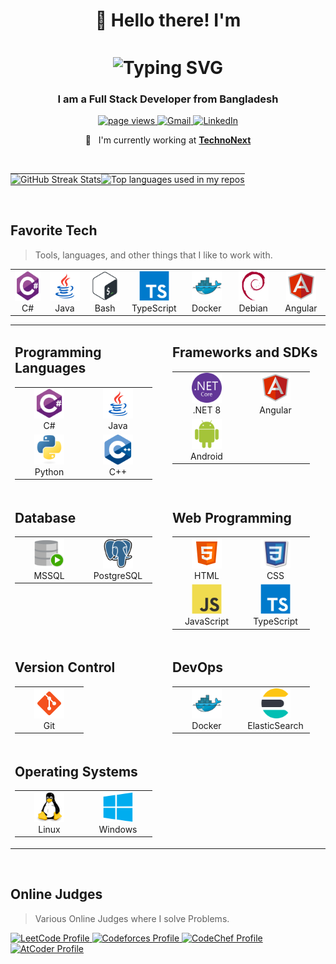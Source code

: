 <h1 align="center" style="display: flex; justify-content: center; align-items: center; gap: 10px;">
  👋 Hello there! I'm 
</h1>
<h1 align="center">
     <img src="https://readme-typing-svg.demolab.com?font=Fira+Code&weight=600&size=30&pause=1000&color=DC143C&center=true&vCenter=true&width=435&lines=Sajidul+Islam" alt="Typing SVG" style="vertical-align: middle;">
</h1>

<h3 align="center">I am a Full Stack Developer from Bangladesh</h3>

<p align="center">
  <a href="https://github.com/sajid-777/sajid-777">
    <img src="https://komarev.com/ghpvc/?username=sajid-777" alt="page views" />
  </a>
  <a href="mailto:sajidul.saif.71@gmail.com">
    <img src="https://img.shields.io/badge/Gmail-D14836?style=flat&logo=gmail&logoColor=white" alt="Gmail" />
  </a>
  <a href="https://www.linkedin.com/in/saif365">
    <img src="https://img.shields.io/badge/LinkedIn-0077B5?style=flat&logo=linkedin&logoColor=white" alt="LinkedIn" />
  </a>
</p>

<div align="center">

:office: &nbsp; I'm currently working at **[TechnoNext]**

</div>

<br>

<table>
  <tr>
    <td align="left" style="padding: 0;">
      <img src="https://github-readme-streak-stats.herokuapp.com?user=sajid-777&theme=darcula&hide_border=true&background=FFFFFF00&card_width=400" alt="GitHub Streak Stats" />
    </td>
    <td align="right" style="padding: 0;">
      <img width="" src="https://github-readme-stats.vercel.app/api/top-langs/?username=sajid-777&layout=compact&hide_title=1&card_width=400" alt="Top languages used in my repos" />
    </td>
  </tr>
</table>

<br>

<h2 align="left" id="macropower-tech">Favorite Tech</h2>

> Tools, languages, and other things that I like to work with.

<table>
  <tr>
    <td align="center" width="96">
      <a href="#macropower-tech">
        <img src="./img/csharp-original.svg" width="48" height="48" alt="c#" />
      </a>
      <br>C#
    </td>
    <td align="center" width="96">
      <a href="#macropower-tech">
        <img src="./img/icons8-java.svg" width="48" height="48" alt="java" />
      </a>
      <br>Java
    </td>
    <td align="center" width="96">
      <a href="#macropower-tech">
        <img src="./img/Bash.svg" width="48" height="48" alt="Bash" />
      </a>
      <br>Bash
    </td>
    <td align="center" width="96">
      <a href="#macropower-tech">
        <img src="./img/typescript-original.svg" width="48" height="48" alt="TypeScript" />
      </a>
      <br>TypeScript
    </td>
    <td align="center" width="96"> 
      <a href="#macropower-tech" >
        <img src="./img/docker-original.svg" width="48" height="48" alt="Docker" />
      </a>
      <br>Docker
    </td>
    <td align="center"  width="96">
      <a href="#macropower-tech">
        <img src="./img/debian-original.svg" width="48" height="48" alt="Debian" />
      </a>
      <br>Debian
    </td>
    <td align="center" width="96">
      <a href="#macropower-tech" >
        <img src="./img/icons8-angular.svg" width="48" height="48" alt="Angular" />
      </a>
      <br>Angular
    </td>
  </tr>
</table>

<!-- Temporary  -->
<table align="center" width="250px">
  <tr>
    <td align="center" valign="top" width="50%">
      <h2 align="left" id="programming-languages">Programming Languages</h2>
      <table>
        <tr>
          <td align="center" width="96">
            <a href="#programming-languages">
              <img src="./img/csharp-original.svg" width="48" height="48" alt="C#" />
            </a>
            <br>C#
          </td>
          <td align="center" width="96">
            <a href="#programming-languages">
              <img src="./img/icons8-java.svg" width="48" height="48" alt="Java" />
            </a>
            <br>Java
          </td>
        </tr>
        <tr>
          <td align="center" width="96">
            <a href="#programming-languages">
              <img src="./img/python-original.svg" width="48" height="48" alt="Python" />
            </a>
            <br>Python
          </td>
          <td align="center" width="96">
            <a href="#programming-languages">
              <img src="./img/C++ (CPlusPlus).svg" width="48" height="48" alt="C++" />
            </a>
            <br>C++
          </td>
        </tr>
      </table>
    </td>
    <td align="center" valign="top" width="50%">
      <h2 align="left" id="framework-sdk">Frameworks and SDKs</h2>
      <table>
        <tr>
          <td align="center" width="96">
            <a href="#framework-sdk">
              <img src="./img/NET core.svg" width="48" height="48" alt=".NET 8" />
            </a>
            <br>.NET 8
          </td>
          <td align="center" width="96">
            <a href="#framework-sdk">
              <img src="./img/icons8-angular.svg" width="48" height="48" alt="Angular" />
            </a>
            <br>Angular
          </td>
        </tr>
        <tr>
          <td align="center" width="96">
            <a href="#framework-sdk">
              <img src="./img/Android.svg" width="48" height="48" alt="Android" />
            </a>
            <br>Android
          </td>
        </tr>
      </table>
    </td>
  </tr>
  <tr>
    <td align="center" valign="top" width="50%">
      <h2 align="left" id="database">Database</h2>
      <table>
        <tr>
          <td align="center" width="96">
            <a href="#database">
              <img src="./img/SQL Developer.svg" width="48" height="48" alt="MSSQL" />
            </a>
            <br>MSSQL
          </td>
          <td align="center" width="96">
            <a href="#database">
              <img src="./img/PostgresSQL.svg" width="48" height="48" alt="PostgreSQL" />
            </a>
            <br>PostgreSQL
          </td>
        </tr>
      </table>
    </td>
    <td align="center" valign="top" width="50%">
      <h2 align="left" id="web-programming">Web Programming</h2>
      <table>
        <tr>
          <td align="center" width="96">
            <a href="#web-programming">
              <img src="./img/icons8-html.svg" width="48" height="48" alt="HTML" />
            </a>
            <br>HTML
          </td>
          <td align="center" width="96">
            <a href="#web-programming">
              <img src="./img/icons8-css.svg" width="48" height="48" alt="CSS" />
            </a>
            <br>CSS
          </td>
        </tr>
        <tr>
          <td align="center" width="96">
            <a href="#web-programming">
              <img src="./img/javascript-original.svg" width="48" height="48" alt="JavaScript" />
            </a>
            <br>JavaScript
          </td>
          <td align="center" width="96">
            <a href="#web-programming">
              <img src="./img/typescript-original.svg" width="48" height="48" alt="TypeScript" />
            </a>
            <br>TypeScript
          </td>
        </tr>
      </table>
    </td>
  </tr>
  <tr>
    <td align="center" valign="top" width="50%">
      <h2 align="left" id="version-control">Version Control</h2>
      <table>
        <tr>
          <td align="center" width="96">
            <a href="#version-control">
              <img src="./img/icons8-git.svg" width="48" height="48" alt="Git" />
            </a>
            <br>Git
          </td>
        </tr>
      </table>
    </td>
    <td align="center" valign="top" width="50%">
      <h2 align="left" id="devops">DevOps</h2>
      <table>
        <tr>
          <td align="center" width="96">
            <a href="#devops">
              <img src="./img/docker-original.svg" width="48" height="48" alt="Docker" />
            </a>
            <br>Docker
          </td>
          <td align="center" width="96">
            <a href="#devops">
              <img src="./img/Elastic Search.svg" width="48" height="48" alt="ElasticSearch" />
            </a>
            <br>ElasticSearch
          </td>
        </tr>
      </table>
    </td>
  </tr>
  <tr>
    <td align="center" valign="top" colspan="2">
      <h2 align="left" id="operating-systems">Operating Systems</h2>
      <table>
        <tr>
          <td align="center" width="96">
            <a href="#operating-systems">
              <img src="./img/Linux.svg" width="48" height="48" alt="Linux" />
            </a>
            <br>Linux
          </td>
          <td align="center" width="96">
            <a href="#operating-systems">
              <img src="./img/Windows 8.svg" width="48" height="48" alt="Windows" />
            </a>
            <br>Windows
          </td>
        </tr>
      </table>
    </td>
  </tr>
</table>

<br>

<!-- Programming Profiles -->

<h2 align="left" id="macropower-tech">Online Judges</h2>

> Various Online Judges where I solve Problems.

<a href="https://leetcode.com/u/qWERTYx86/" target="_blank">
    <img src="https://img.shields.io/badge/LeetCode-orange?style=flat&logo=leetcode&logoColor=white" alt="LeetCode Profile" />
  </a>
  <a href="https://codeforces.com/profile/qWERTYx86" target="_blank">
    <img src="https://img.shields.io/badge/Codeforces-blue?style=flat&logo=codeforces&logoColor=white" alt="Codeforces Profile" />
  </a>
  <a href="https://www.codechef.com/users/your-username" target="_blank">
    <img src="https://img.shields.io/badge/CodeChef-brown?style=flat&logo=codechef&logoColor=white" alt="CodeChef Profile" />
  </a>
  <a href="https://atcoder.jp/users/qWERTYx86" target="_blank">
    <img src="https://img.shields.io/badge/AtCoder-yellow?style=flat&logo=atcoder&logoColor=white" alt="AtCoder Profile" />
</a>

<!-- prettier-ignore-start -->
<!-- prettier-ignore-end -->

<!-- links -->

[TechnoNext]: https://www.technonext.com "Technonext Website"
[linkedin]: https://www.linkedin.com/in/saif365 "Sajidul Islam LinkedIn"
